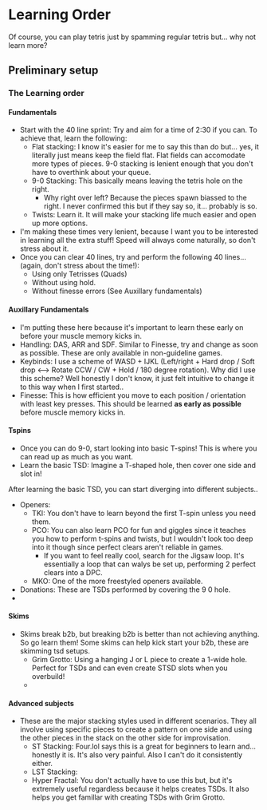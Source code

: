 
# Learning Order
Of course, you can play tetris just by spamming regular tetris but... why not learn more?

## Preliminary setup

### The Learning order
#### Fundamentals
- Start with the 40 line sprint: Try and aim for a time of 2:30 if you can. To achieve that, learn the following:
    - Flat stacking: I know it's easier for me to say this than do but... yes, it literally just means keep the field flat. Flat fields can accomodate more types of pieces. 9-0 stacking is lenient enough that you don't have to overthink about your queue.
    - 9-0 Stacking: This basically means leaving the tetris hole on the right. 
        - Why right over left? Because the pieces spawn biassed to the right. I never confirmed this but if they say so, it... probably is so.
    - Twists: Learn it. It will make your stacking life much easier and open up more options.
- I'm making these times very lenient, because I want you to be interested in learning all the extra stuff! Speed will always come naturally, so don't stress about it.
- Once you can clear 40 lines, try and perform the following 40 lines... (again, don't stress about the time!):
    - Using only Tetrisses (Quads)
    - Without using hold. 
    - Without finesse errors (See Auxillary fundamentals)

#### Auxillary Fundamentals
- I'm putting these here because it's important to learn these early on before your muscle memory kicks in.
- Handling: DAS, ARR and SDF. Similar to Finesse, try and change as soon as possible. These are only available in non-guideline games. 
- Keybinds: I use a scheme of WASD + IJKL (Left/right + Hard drop / Soft drop   \<--\> Rotate CCW / CW + Hold / 180 degree rotation). Why did I use this scheme? Well honestly I don't know, it just felt intuitive to change it to this way when I first started..
- Finesse: This is how efficient you move to each position / orientation with least key presses. This should be learned **as early as possible** before muscle memory kicks in.

#### Tspins
- Once you can do 9-0, start looking into basic T-spins! This is where you can read up as much as you want.
- Learn the basic TSD: Imagine a T-shaped hole, then cover one side and slot in!

After learning the basic TSD, you can start diverging into different subjects..
- Openers: 
    - TKI: You don't have to learn beyond the first T-spin unless you need them. 
    - PCO: You can also learn PCO for fun and giggles since it teaches you how to perform t-spins and twists, but I wouldn't look too deep into it though since perfect clears aren't reliable in games.
        - If you want to feel really cool, search for the Jigsaw loop. It's essentially a loop that can walys be set up, performing 2 perfect clears into a DPC.
    - MKO: One of the more freestyled openers available. 
- Donations: These are TSDs performed by covering the 9 0 hole.
- 

#### Skims
- Skims break b2b, but breaking b2b is better than not achieving anything. So go learn them! Some skims can help kick start your b2b, these are skimming tsd setups.
    - Grim Grotto: Using a hanging J or L piece to create a 1-wide hole. Perfect for TSDs and can even create STSD slots when you overbuild!
    - 

#### Advanced subjects
- These are the major stacking styles used in different scenarios. They all involve using specific pieces to create a pattern on one side and using the other pieces in the stack on the other side for improvisation.
    - ST Stacking: Four.lol says this is a great for beginners to learn and... honestly it is. It's also very painful. Also I can't do it consistently either.
    - LST Stacking:
    - Hyper Fractal: You don't actually have to use this but, but it's extremely useful regardless because it helps creates TSDs. It also helps you get famillar with creating TSDs with Grim Grotto.